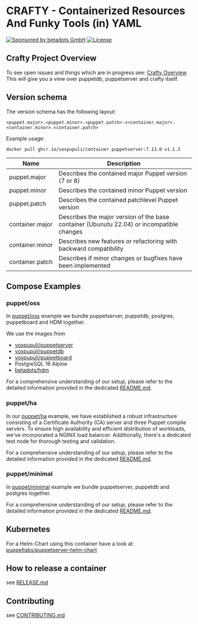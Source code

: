 # CRAFTY - Containerized Resources And Funky Tools (in) YAML

[![Sponsored by betadots GmbH](https://img.shields.io/badge/Sponsored%20by-betadots%20GmbH-blue.svg)](https://www.betadots.de)
[![License](https://img.shields.io/github/license/voxpupuli/crafty.svg)](https://github.com/voxpupuli/crafty/blob/main/LICENSE)

## Crafty Project Overview

To see open issues and things which are in progress see:
[Crafty Overview](https://github.com/orgs/voxpupuli/projects/8/views/1).
This will give you a view over puppetdb, puppetserver and crafty itself.

## Version schema

The version schema has the following layout:

```text
<puppet.major>.<puppet.minor>.<puppet.patch>-v<container.major>.<container.minor>.<container.patch>
```

Example usage:

```shell
docker pull ghcr.io/voxpupuli/container-puppetserver:7.13.0-v1.1.3
```

| Name | Description |
| --- | --- |
| puppet.major | Describes the contained major Puppet version (7 or 8) |
| puppet.minor | Describes the contained minor Puppet version |
| puppet.patch | Describes the contained patchlevel Puppet version |
| container.major | Describes the major version of the base container (Ubunutu 22.04) or incompatible changes |
| container.minor | Describes new features or refactoring with backward compatibility |
| container.patch | Describes if minor changes or bugfixes have been implemented |

## Compose Examples

### puppet/oss

In [puppet/oss](puppet/oss) example we bundle puppetserver, puppetdb, postgres, puppetboard and HDM together.

We use the images from

- [voxpupuli/puppetserver](https://github.com/voxpupuli/container-puppetserver)
- [voxpupuli/puppetdb](https://github.com/voxpupuli/container-puppetdb)
- [voxpupuli/puppetboard](https://github.com/voxpupuli/puppetboard)
- PostgreSQL 16 Alpine
- [betadots/hdm](https://github.com/betadots/hdm)

For a comprehensive understanding of our setup, please refer to the detailed information provided in the dedicated [README.md](puppet/oss/README.md).

### puppet/ha

In our [puppet/ha](puppet/ha) example, we have established a robust infrastructure consisting of a Certificate Authority (CA) server and three Puppet compile servers. To ensure high availability and efficient distribution of workloads, we've incorporated a NGINX load balancer. Additionally, there's a dedicated test node for thorough testing and validation.

For a comprehensive understanding of our setup, please refer to the detailed information provided in the dedicated [README.md](puppet/ha/README.md).

### puppet/minimal

In [puppet/minimal](puppet/minimal) example we bundle puppetserver, puppetdb and postgres together.

For a comprehensive understanding of our setup, please refer to the detailed information provided in the dedicated [README.md](puppet/minimal/README.md).

## Kubernetes

For a Helm-Chart using this container have a look at: [puppetlabs/puppetserver-helm-chart](https://github.com/puppetlabs/puppetserver-helm-chart)

## How to release a container

see [RELEASE.md](RELEASE.md)

## Contributing

see [CONTRIBUTING.md](CONTRIBUTING.md)
